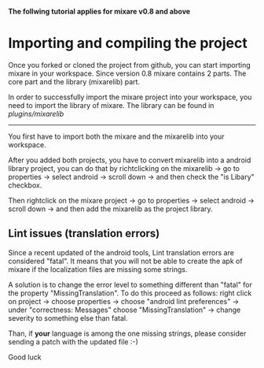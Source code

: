 **The follwing tutorial applies for mixare v0.8 and above**

# Importing and compiling the project #

Once you forked or cloned the project from github, you can start importing mixare in your workspace.
Since version 0.8 mixare contains 2 parts. The core part and the library (mixarelib) part.

In order to successfully import the mixare project into your workspace, you need to import the library of mixare. The library can be found in _plugins/mixarelib_


---


You first have to import both the mixare and the mixarelib into your workspace.

After you added both projects, you have to convert mixarelib into a android library project, you can do that by richtclicking on the mixarelib -> go to properties -> select android -> scroll down -> and then check the "is Libary" checkbox.

Then rightclick on the mixare project -> go to properties -> select android -> scroll down -> and then add the mixarelib as the project library.

## Lint issues (translation errors) ##

Since a recent updated of the android tools, Lint translation errors are considered "fatal". It means that you will not be able to create the apk of mixare if the localization files are missing some strings.

A solution is to change the error level to something different than "fatal" for the property "MissingTranslation". To do this proceed as follows: right click on project -> choose properties -> choose "android lint preferences" -> under "correctness: Messages" choose "MissingTranslation" -> change severity to something else than fatal.

Than, if **your** language is among the one missing strings, please consider sending a patch with the updated file :-)


Good luck